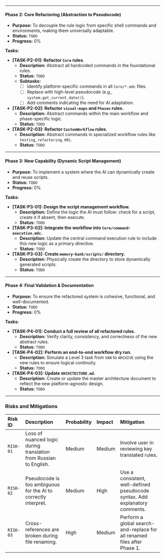 
---

#### **Phase 2: Core Refactoring (Abstraction to Pseudocode)**
-   **Purpose:** To decouple the rule logic from specific shell commands and environments, making them universally adaptable.
-   **Status:** `TODO`
-   **Progress:** 0%

**Tasks:**
-   **[TASK-P2-01]: Refactor `Core` rules.**
    -   **Description:** Abstract all hardcoded commands in the foundational rules.
    -   **Status:** `TODO`
    -   **Subtasks:**
        -   [ ] Identify platform-specific commands in all `Core/*.mdc` files.
        -   [ ] Replace with high-level pseudocode (e.g., `system.get_current_date()`).
        -   [ ] Add comments indicating the need for AI adaptation.
-   **[TASK-P2-02]: Refactor `visual-maps` and `Phases` rules.**
    -   **Description:** Abstract commands within the main workflow and phase-specific logic.
    -   **Status:** `TODO`
-   **[TASK-P2-03]: Refactor `CustomWorkflow` rules.**
    -   **Description:** Abstract commands in specialized workflow rules like `testing`, `refactoring`, etc.
    -   **Status:** `TODO`

---

#### **Phase 3: New Capability (Dynamic Script Management)**
-   **Purpose:** To implement a system where the AI can dynamically create and reuse scripts.
-   **Status:** `TODO`
-   **Progress:** 0%

**Tasks:**
-   **[TASK-P3-01]: Design the script management workflow.**
    -   **Description:** Define the logic the AI must follow: check for a script, create it if absent, then execute.
    -   **Status:** `TODO`
-   **[TASK-P3-02]: Integrate the workflow into `Core/command-execution.mdc`.**
    -   **Description:** Update the central command execution rule to include this new logic as a primary directive.
    -   **Status:** `TODO`
-   **[TASK-P3-03]: Create `memory-bank/scripts/` directory.**
    -   **Description:** Physically create the directory to store dynamically generated scripts.
    -   **Status:** `TODO`

---

#### **Phase 4: Final Validation & Documentation**
-   **Purpose:** To ensure the refactored system is cohesive, functional, and well-documented.
-   **Status:** `TODO`
-   **Progress:** 0%

**Tasks:**
-   **[TASK-P4-01]: Conduct a full review of all refactored rules.**
    -   **Description:** Verify clarity, consistency, and correctness of the new abstract rules.
    -   **Status:** `TODO`
-   **[TASK-P4-02]: Perform an end-to-end workflow dry run.**
    -   **Description:** Simulate a Level 3 task from `VAN` to `ARCHIVE` using the new rules to ensure logical continuity.
    -   **Status:** `TODO`
-   **[TASK-P4-03]: Update `ARCHITECTURE.md`.**
    -   **Description:** Create or update the master architecture document to reflect the new platform-agnostic design.
    -   **Status:** `TODO`

---

### **Risks and Mitigations**

| Risk ID | Description | Probability | Impact | Mitigation |
|:---|:---|:---|:---|:---|
| `RISK-01` | Loss of nuanced logic during translation from Russian to English. | Medium | Medium | Involve user in reviewing key translated rules. |
| `RISK-02` | Pseudocode is too ambiguous for the AI to correctly interpret. | Medium | High | Use a consistent, well-defined pseudocode syntax. Add explanatory comments. |
| `RISK-03` | Cross-references are broken during file renaming. | High | Medium | Perform a global search-and-replace for all renamed files after Phase 1. |
